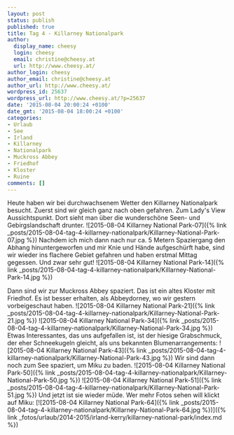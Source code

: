 ```yaml
---
layout: post
status: publish
published: true
title: Tag 4 - Killarney Nationalpark
author:
  display_name: cheesy
  login: cheesy
  email: christine@cheesy.at
  url: http://www.cheesy.at/
author_login: cheesy
author_email: christine@cheesy.at
author_url: http://www.cheesy.at/
wordpress_id: 25637
wordpress_url: http://www.cheesy.at/?p=25637
date: '2015-08-04 20:00:24 +0100'
date_gmt: '2015-08-04 18:00:24 +0100'
categories:
- Urlaub
- See
- Irland
- Killarney
- Nationalpark
- Muckross Abbey
- Friedhof
- Kloster
- Ruine
comments: []
---
```

Heute haben wir bei durchwachsenem Wetter den Killarney Nationalpark besucht. Zuerst sind wir gleich ganz nach oben gefahren. Zum Lady's View Aussichtspunkt. Dort sieht man über die wunderschöne Seen- und Gebirgslandschaft drunter.
![2015-08-04 Killarney National Park-07]({% link _posts/2015-08-04-tag-4-killarney-nationalpark/Killarney-National-Park-07.jpg %})
Nachdem ich mich dann nach nur ca. 5 Metern Spaziergang den Abhang hinuntergeworfen und mir Knie und Hände aufgeschürft habe, sind wir wieder ins flachere Gebiet gefahren und haben erstmal Mittag gegessen. Und zwar sehr gut!
![2015-08-04 Killarney National Park-14]({% link _posts/2015-08-04-tag-4-killarney-nationalpark/Killarney-National-Park-14.jpg %})
<!--more-->
Dann sind wir zur Muckross Abbey spaziert. Das ist ein altes Kloster mit Friedhof. Es ist besser erhalten, als Abbeydorney, wo wir gestern vorbeigeschaut haben.
![2015-08-04 Killarney National Park-21]({% link _posts/2015-08-04-tag-4-killarney-nationalpark/Killarney-National-Park-21.jpg %})
 ![2015-08-04 Killarney National Park-34]({% link _posts/2015-08-04-tag-4-killarney-nationalpark/Killarney-National-Park-34.jpg %})
Etwas Interessantes, das uns aufgefallen ist, ist der hiesige Grabschmuck, der eher Schneekugeln gleicht, als uns bekannten Blumenarrangements:
![2015-08-04 Killarney National Park-43]({% link _posts/2015-08-04-tag-4-killarney-nationalpark/Killarney-National-Park-43.jpg %})
Wir sind dann noch zum See spaziert, um Miku zu baden.
![2015-08-04 Killarney National Park-50]({% link _posts/2015-08-04-tag-4-killarney-nationalpark/Killarney-National-Park-50.jpg %})
 ![2015-08-04 Killarney National Park-51]({% link _posts/2015-08-04-tag-4-killarney-nationalpark/Killarney-National-Park-51.jpg %})
Und jetzt ist sie wieder müde. Wer mehr Fotos sehen will klickt auf Miku:
[![2015-08-04 Killarney National Park-64]({% link _posts/2015-08-04-tag-4-killarney-nationalpark/Killarney-National-Park-64.jpg %})]({% link _fotos/urlaub/2014-2015/irland-kerry/killarney-national-park/index.md %})
